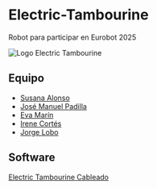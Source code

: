 # Electric-Tambourine
Robot para participar en Eurobot 2025

![Logo Electric Tambourine]([https://github.com/lobotic/Electric-Tambourine/blob/main/logoETambourinePequeno.jpeg](https://github.com/lobotic/Electric-Tambourine/blob/main/Logos/logoETambourinePequeno.png))

## Equipo
- [Susana Alonso](https://x.com/SusanaAloRa)
- [José Manuel Padilla](https://x.com/jmpadi2002)
- [Eva Marín](https://x.com/AtdEmarin)
- [Irene Cortés](https://www.instagram.com/atd_irene/)
- [Jorge Lobo](https://x.com/lobo_tic)


## Software
[Electric Tambourine Cableado](https://github.com/lobotic/Electric-Tambourine/blob/main/Software/electric_tambourine_cableado.ino)

